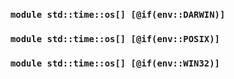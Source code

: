 ### `module std::time::os[] [@if(env::DARWIN)]`
### `module std::time::os[] [@if(env::POSIX)]`
### `module std::time::os[] [@if(env::WIN32)]`
